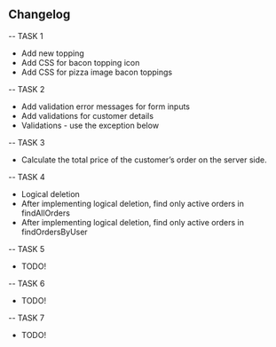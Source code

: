 ## Changelog

-- TASK 1
 * Add new topping
 * Add CSS for bacon topping icon
 * Add CSS for pizza image bacon toppings

-- TASK 2
* Add validation error messages for form inputs
* Add validations for customer details
* Validations - use the exception below

-- TASK 3
* Calculate the total price of the customer’s order on the server side.

-- TASK 4
* Logical deletion
* After implementing logical deletion, find only active orders in findAllOrders
* After implementing logical deletion, find only active orders in findOrdersByUser

-- TASK 5
* TODO!

-- TASK 6
* TODO!

-- TASK 7
* TODO!
